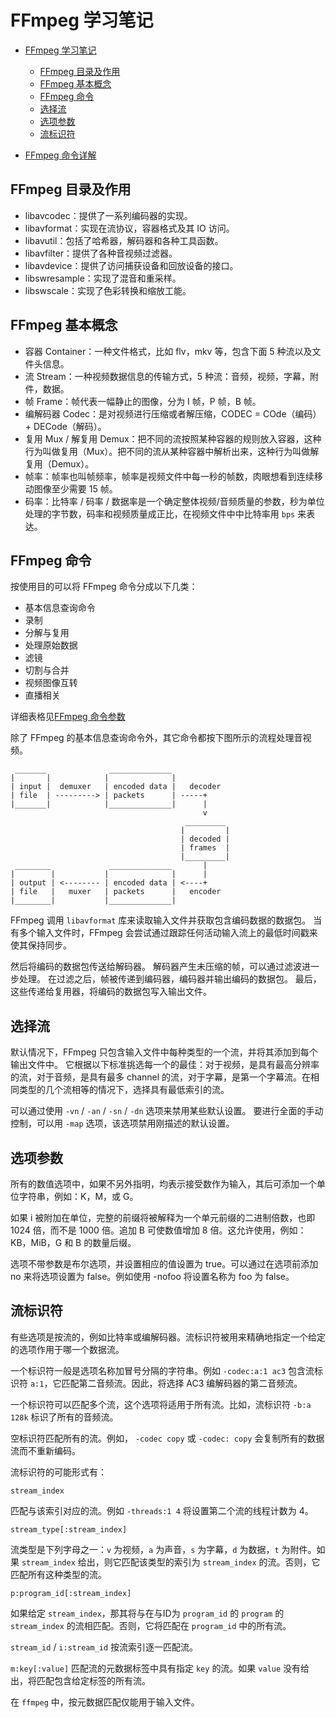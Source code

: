 # FFmpeg 学习笔记

- [FFmpeg 学习笔记](#ffmpeg-学习笔记)
  - [FFmpeg 目录及作用](#ffmpeg-目录及作用)
  - [FFmpeg 基本概念](#ffmpeg-基本概念)
  - [FFmpeg 命令](#ffmpeg-命令)
  - [选择流](#选择流)
  - [选项参数](#选项参数)
  - [流标识符](#流标识符)

- [FFmpeg 命令详解](cli/ffmpeg.md)

## FFmpeg 目录及作用

- libavcodec：提供了一系列编码器的实现。
- libavformat：实现在流协议，容器格式及其 IO 访问。
- libavutil：包括了哈希器，解码器和各种工具函数。
- libavfilter：提供了各种音视频过滤器。
- libavdevice：提供了访问捕获设备和回放设备的接口。
- libswresample：实现了混音和重采样。
- libswscale：实现了色彩转换和缩放工能。

## FFmpeg 基本概念

- 容器 Container：一种文件格式，比如 flv，mkv 等，包含下面 5 种流以及文件头信息。
- 流 Stream：一种视频数据信息的传输方式，5 种流：音频，视频，字幕，附件，数据。
- 帧 Frame：帧代表一幅静止的图像，分为 I 帧，P 帧，B 帧。
- 编解码器 Codec：是对视频进行压缩或者解压缩，CODEC = COde（编码）+ DECode（解码）。
- 复用 Mux / 解复用 Demux：把不同的流按照某种容器的规则放入容器，这种行为叫做复用（Mux）。把不同的流从某种容器中解析出来，这种行为叫做解复用（Demux）。
- 帧率：帧率也叫帧频率，帧率是视频文件中每一秒的帧数，肉眼想看到连续移动图像至少需要 15 帧。
- 码率：比特率 / 码率 / 数据率是一个确定整体视频/音频质量的参数，秒为单位处理的字节数，码率和视频质量成正比，在视频文件中中比特率用 `bps` 来表达。

## FFmpeg 命令

按使用目的可以将 FFmpeg 命令分成以下几类：

- 基本信息查询命令
- 录制
- 分解与复用
- 处理原始数据
- 滤镜
- 切割与合并
- 视频图像互转
- 直播相关

详细表格见[FFmpeg 命令参数](cli/args.md)

除了 FFmpeg 的基本信息查询命令外，其它命令都按下图所示的流程处理音视频。

```
 _______              ______________
|       |            |              |
| input |  demuxer   | encoded data |   decoder
| file  | ---------> | packets      | -----+
|_______|            |______________|      |
                                           v
                                       _________
                                      |         |
                                      | decoded |
                                      | frames  |
                                      |_________|
 ________             ______________       |
|        |           |              |      |
| output | <-------- | encoded data | <----+
| file   |   muxer   | packets      |   encoder
|________|           |______________|

```

FFmpeg 调用 `libavformat` 库来读取输入文件并获取包含编码数据的数据包。 当有多个输入文件时，FFmpeg 会尝试通过跟踪任何活动输入流上的最低时间戳来使其保持同步。

然后将编码的数据包传送给解码器。 解码器产生未压缩的帧，可以通过滤波进一步处理。 在过滤之后，帧被传递到编码器，编码器并输出编码的数据包。 最后，这些传递给复用器，将编码的数据包写入输出文件。

## 选择流

默认情况下，FFmpeg 只包含输入文件中每种类型的一个流，并将其添加到每个输出文件中。 它根据以下标准挑选每一个的最佳：对于视频，是具有最高分辨率的流，对于音频，是具有最多 channel 的流，对于字幕，是第一个字幕流。在相同类型的几个流相等的情况下，选择具有最低索引的流。

可以通过使用 `-vn` / `-an` / `-sn` / `-dn` 选项来禁用某些默认设置。 要进行全面的手动控制，可以用 `-map` 选项，该选项禁用刚描述的默认设置。

## 选项参数

所有的数值选项中，如果不另外指明，均表示接受数作为输入，其后可添加一个单位字符串，例如：K，M，或 G。

如果 i 被附加在单位，完整的前缀将被解释为一个单元前缀的二进制倍数，也即 1024 倍，而不是 1000 倍。追加 B 可使数值增加 8 倍。这允许使用，例如：KB，MiB，G 和 B 的数量后缀。

选项​​不带参数是布尔选项，并设置相应的值设置为 true。可以通过在选项前添加 no 来将选项设置为 false。例如使用 -nofoo 将设置名称为 foo 为 false。

## 流标识符

有些选项是按流的，例如比特率或编解码器。流标识符被用来精确地指定一个给定的选项作用于哪一个数据流。

一个标识符一般是选项名称加冒号分隔的字符串。例如 `-codec:a:1 ac3` 包含流标识符 `a:1`，它匹配第二音频流。因此，将选择 AC3 编解码器的第二音频流。

一个标识符可以匹配多个流，这个选项将适用于所有流。比如，流标识符 `-b:a 128k` 标识了所有的音频流。

空标识符匹配所有的流。例如， `-codec copy` 或 `-codec: copy` 会复制所有的数据流而不重新编码。

流标识符的可能形式有：

```
stream_index
```

匹配与该索引对应的流。例如 `-threads:1 4` 将设置第二个流的线程计数为 4。

```
stream_type[:stream_index]
```

流类型是下列字母之一：`v` 为视频，`a` 为声音，`s` 为字幕，`d` 为数据，`t` 为附件。如果 `stream_index` 给出，则它匹配该类型的索引为 `stream_index` 的流。否则，它匹配所有这种类型的流。

```
p:program_id[:stream_index]
```

如果给定 `stream_index`，那其将与在与ID为 `program_id` 的 `program` 的 `stream_index` 的流相匹配。否则，它将匹配在 `program_id` 中的所有流。

`stream_id` / `i:stream_id` 按流索引逐一匹配流。

`m:key[:value]` 匹配流的元数据标签中具有指定 `key` 的流。如果 `value` 没有给出，将匹配包含给定标签的所有流。

在 `ffmpeg` 中，按元数据匹配仅能用于输入文件。
